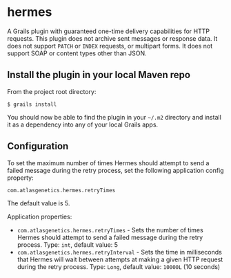 # hermes
A Grails plugin with guaranteed one-time delivery capabilities for HTTP requests.  This plugin does not archive sent messages or response data.  It does not support `PATCH` or `INDEX` requests, or multipart forms.  It does not support SOAP or content types other than JSON.

## Install the plugin in your local Maven repo

From the project root directory:

`$ grails install`

You should now be able to find the plugin in your `~/.m2` directory and install it as a dependency into any of your local Grails apps.

## Configuration

To set the maximum number of times Hermes should attempt to send a failed message during the retry process, set the following application config property:

`com.atlasgenetics.hermes.retryTimes`

The default value is 5.

Application properties:

* `com.atlasgenetics.hermes.retryTimes` - Sets the number of times Hermes should attempt to send a failed message during the retry process.  Type: `int`, default value: 5
* `com.atlasgenetics.hermes.retryInterval` - Sets the time in milliseconds that Hermes will wait between attempts at making a given HTTP request during the retry process.  Type: `Long`, default value: `10000L` (10 seconds)
